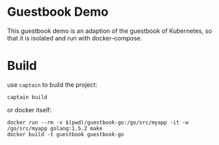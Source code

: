 # Guestbook Demo

This guestbook demo is an adaption of the guestbook of Kubernetes, so that it is isolated and run with docker-compose.

# Build

use `captain` to build the project:

```
captain build
```

or docker itself:

```
docker run --rm -v $(pwd)/guestbook-go:/go/src/myapp -it -w /go/src/myapp golang:1.5.2 make
docker build -t guestbook guestbook-go
```


